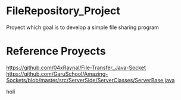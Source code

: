 # FileRepository_Project
Proyect which goal is to develop a simple file sharing program

# Reference Proyects
https://github.com/04xRaynal/File-Transfer_Java-Socket
https://github.com/GaruSchool/Amazing-Sockets/blob/master/src/ServerSide/ServerClasses/ServerBase.java

holi
